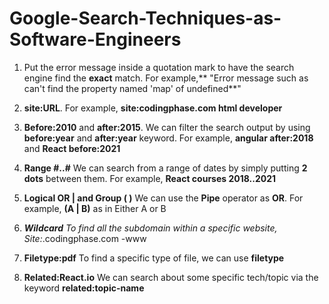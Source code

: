 # Google-Search-Techniques-as-Software-Engineers

1. Put the error message inside a quotation mark to have the search engine find the **exact** match. For example,** "Error message such as can't find the property named 'map' of undefined**"

2. **site:URL**. For example, **site:codingphase.com html developer**

3. **Before:2010** and **after:2015**. We can filter the search output by using **before:year** and **after:year** keyword. For example, **angular after:2018** and **React before:2021**

4. **Range #..#** We can search from a  range of dates by simply putting **2 dots** between them. For example, **React courses 2018..2021**

5. **Logical OR | and Group ( )** We can use the **Pipe** operator as **OR**. For example, **(A | B)** as in Either A or B

6. ***Wildcard** To find all the subdomain within a specific website, Site:*.codingphase.com -www

7. **Filetype:pdf** To find a specific type of file, we can use **filetype** 

8. **Related:React.io** We can search about some specific tech/topic via the keyword **related:topic-name**
